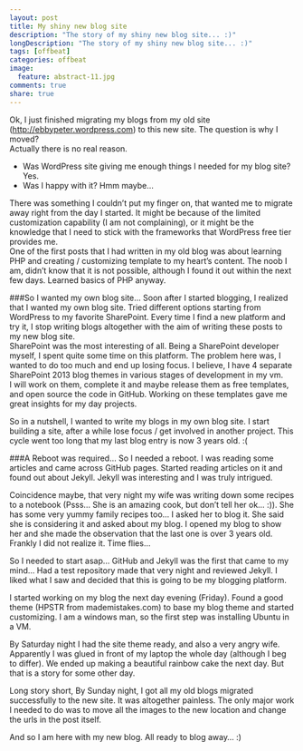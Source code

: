 ```yaml
---
layout: post
title: My shiny new blog site
description: "The story of my shiny new blog site... :)"
longDescription: "The story of my shiny new blog site... :)"
tags: [offbeat]
categories: offbeat
image:
  feature: abstract-11.jpg
comments: true
share: true
---
```


Ok, I just finished migrating my blogs from my old site (http://ebbypeter.wordpress.com) to this new site. The question is why I moved?  
Actually there is no real reason.  

* Was WordPress site giving me enough things I needed for my blog site? Yes.  
* Was I happy with it? Hmm maybe…  

There was something I couldn’t put my finger on, that wanted me to migrate away right from the day I started. It might be because of the limited customization capability (I am not complaining), or it might be the knowledge that I need to stick with the frameworks that WordPress free tier provides me.  
One of the first posts that I had written in my old blog was about learning PHP and creating / customizing template to my heart’s content. The noob I am, didn’t know that it is not possible, although I found it out within the next few days. Learned basics of PHP anyway.  

###So I wanted my own blog site…
Soon after I started blogging, I realized that I wanted my own blog site. Tried different options starting from WordPress to my favorite SharePoint. Every time I find a new platform and try it, I stop writing blogs altogether with the aim of writing these posts to my new blog site.  
SharePoint was the most interesting of all. Being a SharePoint developer myself, I spent quite some time on this platform. The problem here was, I wanted to do too much and end up losing focus. I believe, I have 4 separate SharePoint 2013 blog themes in various stages of development in my vm.   
I will work on them, complete it and maybe release them as free templates, and open source the code in GitHub. Working on these templates gave me great insights for my day projects.  

So in a nutshell, I wanted to write my blogs in my own blog site. I start building a site, after a while lose focus / get involved in another project. This cycle went too long that my last blog entry is now 3 years old. :(  

###A Reboot was required…
So I needed a reboot. I was reading some articles and came across GitHub pages. Started reading articles on it and found out about Jekyll. Jekyll was interesting and I was truly intrigued.  

Coincidence maybe, that very night my wife was writing down some recipes to a notebook (Psss… She is an amazing cook, but don’t tell her ok… :)). She has some very yummy family recipes too… I asked her to blog it. She said she is considering it and asked about my blog. I opened my blog to show her and she made the observation that the last one is over 3 years old. Frankly I did not realize it. Time flies…   

So I needed to start asap… GitHub and Jekyll was the first that came to my mind… Had a test repository made that very night and reviewed Jekyll. I liked what I saw and decided that this is going to be my blogging platform.  

I started working on my blog the next day evening (Friday). Found a good theme (HPSTR from mademistakes.com) to base my blog theme and started customizing. I am a windows man, so the first step was installing Ubuntu in a VM. 

By Saturday night I had the site theme ready, and also a very angry wife. Apparently I was glued in front of my laptop the whole day (although I beg to differ). 
We ended up making a beautiful rainbow cake the next day. But that is a story for some other day.  

Long story short, By Sunday night, I got all my old blogs migrated successfully to the new site. It was altogether painless. The only major work I needed to do was to move all the images to the new location and change the urls in the post itself.  

And so I am here with my new blog. All ready to blog away… :)